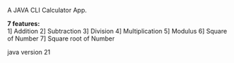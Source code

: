 A JAVA CLI Calculator App.

**7 features:** <br>
1] Addition
2] Subtraction
3] Division
4] Multiplication
5] Modulus
6] Square of Number
7] Square root of Number

java version 21